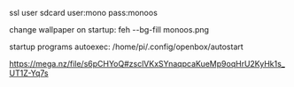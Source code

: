 


ssl user sdcard user:mono pass:monoos

change wallpaper on startup: feh --bg-fill monoos.png

startup programs autoexec: /home/pi/.config/openbox/autostart

https://mega.nz/file/s6pCHYoQ#zsclVKxSYnaqpcaKueMp9oqHrU2KyHk1s_UT1Z-Yq7s


